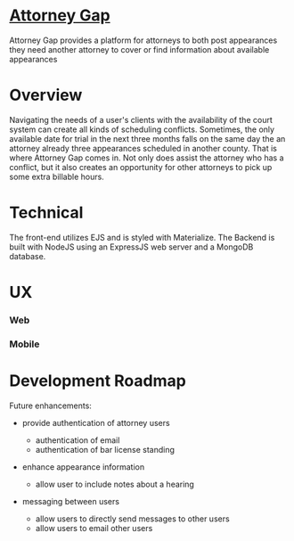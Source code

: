 # [Attorney Gap](https://attorney-gap.herokuapp.com/)

Attorney Gap provides a platform for attorneys to both post appearances they need another attorney to cover or find information about available appearances 

# Overview

Navigating the needs of a user's clients with the availability of the court system can create all kinds of scheduling conflicts. Sometimes, the only available date for trial in the next three months falls on the same day the an attorney already three appearances scheduled in another county. That is where Attorney Gap comes in. Not only does assist the attorney who has a conflict, but it also creates an opportunity for other attorneys to pick up some extra billable hours. 

# Technical

The front-end utilizes EJS and is styled with Materialize. The Backend is built with NodeJS using an ExpressJS web server and a MongoDB database.

# UX

### Web

### Mobile

# Development Roadmap

Future enhancements:

* provide authentication of attorney users
  * authentication of email
  * authentication of bar license standing 


* enhance appearance information
  * allow user to include notes about a hearing

* messaging between users
  * allow users to directly send messages to other users
  * allow users to email other users